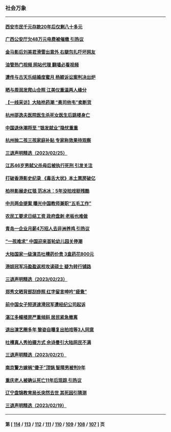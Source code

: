 ### 社会万象
---
#### [西安市民千元存款20年后仅剩八十多元](../../pages/ncid282/n13939970.md?03010445) 
#### [广西公安厅欠48万元电费被催缴 引热议](../../pages/ncid282/n13939764.md?03010445) 
#### [金马影后刘美君滑雪出意外 右腿包扎吓坏网友](../../pages/ncid282/n13939675.md?03010445) 
#### [油管热门视频 网站代理 翻墙必看视频](http://138.2.39.72:81/youtube.html?epic-marker?03010445)
#### [遭传与古天乐结婚度蜜月 杨颖诉讼案判决出炉](../../pages/ncid282/n13939607.md?03010445) 
#### [晒与周润发爬山合照 江美仪重温两人缘分](../../pages/ncid282/n13939573.md?03010445) 
#### [【一线采访】大陆抢药潮 “奥司他韦”卖断货](../../pages/ncid282/n13939345.md?03010445) 
#### [杭州邵逸夫医院医生杀死女医生后跳楼身亡](../../pages/ncid282/n13939280.md?03010445) 
#### [中国退休潮将至 “银发就业”隐忧重重](../../pages/ncid282/n13939152.md?03010445) 
#### [杭州抛二孩三孩家庭补贴 专家称效果待观察](../../pages/ncid282/n13938417.md?03010445) 
#### [三退声明精选（2023/02/25）](../../pages/ncid282/n13938326.md?03010445) 
#### [江苏46岁男弑父杀母后被执行死刑 引发关注](../../pages/ncid282/n13937901.md?03010445) 
#### [打破香港影史纪录 《毒舌大状》本土票房破亿](../../pages/ncid282/n13937630.md?03010445) 
#### [柏林影展走红毯 范冰冰：5年没拍戏挺残酷](../../pages/ncid282/n13937577.md?03010445) 
#### [中共两会提案 曝光中国教师兼职“五毛工作”](../../pages/ncid282/n13937576.md?03010445) 
#### [农民工要求日结工资 政府盘剥 老板也难做](../../pages/ncid282/n13936819.md?03010445) 
#### [青岛一企业月薪4万招人去非洲养鸡 引热议](../../pages/ncid282/n13937354.md?03010445) 
#### [“一孩难求” 中国迎来首轮幼儿园关停潮](../../pages/ncid282/n13937294.md?03010445) 
#### [大陆国家一级演员吐槽药价贵 3盒药花800元](../../pages/ncid282/n13937208.md?03010445) 
#### [港姐冠军冯盈盈返校攻读硕士 疑为转行铺路](../../pages/ncid282/n13936843.md?03010445) 
#### [三退声明精选（2023/02/23）](../../pages/ncid282/n13936994.md?03010445) 
#### [郑秀文晒背部刮痧照 红字留言呻吟“疲惫”](../../pages/ncid282/n13936801.md?03010445) 
#### [前中国女子短道速滑冠军遭经纪公司起诉](../../pages/ncid282/n13936331.md?03010445) 
#### [湛江多幢楼房严重倾斜 居民紧急撤离](../../pages/ncid282/n13936196.md?03010445) 
#### [退出演艺圈多年 黎姿自曝复出拍戏等3人同意](../../pages/ncid282/n13935910.md?03010445) 
#### [吐槽真人秀拍摄方式 佘诗曼引大陆网民不满](../../pages/ncid282/n13934980.md?03010445) 
#### [三退声明精选（2023/02/21）](../../pages/ncid282/n13935108.md?03010445) 
#### [南京警方嫁祸“傻子”顶锅 智障男被判9年](../../pages/ncid282/n13934959.md?03010445) 
#### [重庆老人被确认死亡11年后现踪 引热议](../../pages/ncid282/n13934748.md?03010445) 
#### [辽宁盘锦教育局长突然去世 其死因引猜测](../../pages/ncid282/n13934515.md?03010445) 
#### [三退声明精选（2023/02/19）](../../pages/ncid282/n13933823.md?03010445) 

---
#### 第 [ [114](./114.md?03010445) / [113](./113.md?03010445) / [112](./112.md?03010445) / [111](./111.md?03010445) / [110](./110.md?03010445) / [109](./109.md?03010445) / [108](./108.md?03010445) / [107](./107.md?03010445) ] 页
